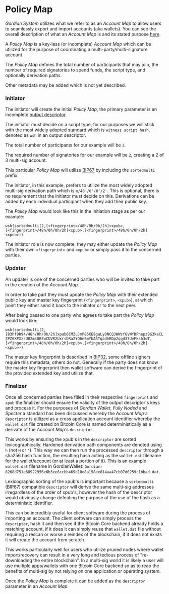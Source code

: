 # Policy Map

*Gordian System* utilizes what we refer to as an *Account Map* to allow users to seamlessly export and import accounts (aka wallets). You can see the overall description of what an *Account Map* is and its stated purpose [here](./Account-map.md).

A *Policy Map* is a key-less (or incomplete) *Account Map* which can be utilized for the purpose of coordinating a multi-party/multi-signature account.

The *Policy Map* defines the total number of participants that may join, the number of required signatories to spend funds, the script type, and optionally derivation paths.

Other metadata may be added which is not yet described.

### Initiator

The initiator will create the initial *Policy Map*, the primary parameter is an incomplete [output descriptor](https://github.com/bitcoin/bitcoin/blob/master/doc/descriptors.md).

The initiator must decide on a script type, for our purposes we will stick with the most widely adopted standard which is `witness script hash`, denoted as `wsh` in an output descriptor.

The total number of participants for our example will be `3`.

The required number of signatories for our example will be `2`, creating a 2 of 3 multi-sig account.

This particular *Policy Map* will utilize [BIP67](https://github.com/bitcoin/bips/blob/master/bip-0067.mediawiki) by including the `sortedmulti` prefix.

The initiator, in this example, prefers to utilize the most widely adopted multi-sig derivation path which is `m/48'/0'/0'/2'`. This is optional, there is no requirement that the initiator must decide on this. Derivations can be added by each individual participant when they add their public key.

The *Policy Map* would look like this in the initiation stage as per our example:

`wsh(sortedmulti(2,[<fingerprint>/48h/0h/0h/2h]<xpub>,[<fingerprint>/48h/0h/0h/2h]<xpub>,[<fingerprint>/48h/0h/0h/2h]<xpub>))`

The initiator role is now complete, they may either update the *Policy Map* with their own `<fingerprint>` and `<xpub>` or simply pass it to the concerned parties.

### Updater

An updater is one of the concerned parties who will be invited to take part in the creation of the *Account Map*.

In order to take part they must update the *Policy Map* with their extended public key and master key fingerprint (`<fingerprint>`, `<xpub>`), at which point they either send it back to the initiator or to the next peer.

After being passed to one party who agrees to take part the *Policy Map* would look like:

`wsh(sortedmulti(2,[83hf9h94/48h/0h/0h/2h]xpub6CMZuJmP86KE8gaLyDNCQJWWzfGvWfDPhepzBG3keCLZPZ6XPXzsU82ms8BZwCUVR2UxrsDRa2YQ6nSmYbASTqadhRDp2qqd37UvFksA3wT,[<fingerprint>/48h/0h/0h/2h]<xpub>,[<fingerprint>/48h/0h/0h/2h]<xpub>))`

The master key fingerprint is described in [BIP32](https://en.bitcoin.it/wiki/BIP_0032), some offline signers require this metadata, others do not. Generally if the party does not know the master key fingerprint then wallet software can derive the fingerprint of the provided extended key and utilize that.

### Finalizer

Once all concerned parties have filled in their respective `fingerprint` and `xpub` the finalizer should ensure the validity of the output descriptor's keys and process it. For the purposes of *Gordian Wallet*, *Fully Noded* and *Specter* a standard has been discussed whereby the *Account Map's* `descriptor` is utilized as a cross application account identifier whereby the `wallet.dat` file created on Bitcoin Core is named deterministically as a derivate of the *Account Map's* `descriptor`.

This works by ensuring the xpub's in the `descriptor` are sorted lexicographically. Hardened derivation path components are denoted using `h` (not `H` or `'`). This way we can then run the processed `descriptor` through a sha256 hash function, the resulting hash acting as the `wallet.dat` filename for the wallet/account (or at least a portion of it). This is an example `wallet.dat` filename in GordianWallet: `Gordian-8268d751e68922956e6b3ee6ccbb469d18e8a158ee814aa47cb07d0259c1bbad.dat`.

Lexicographic sorting of the xpub's is important because a `sortedmulti` (BIP67) compatible `descriptor` will derive the same multi-sig addresses irregardless of the order of xpub's, however the hash of the descriptor would obviously change defeating the purpose of the use of the hash as a deterministic identifier.

This can be incredibly useful for client software during the process of importing an account. The client software can simply process the `descriptor`, hash it and then see if the Bitcoin Core backend already holds a matching account, if it does it can simply reuse that `wallet.dat` file without requiring a rescan or worse a reindex of the blockchain, if it does not exists it will create the account from scratch.

This works particularly well for users who utilize pruned nodes where wallet import/recovery can result in a very long and tedious process of "re-downloading the entire blockchain". In a multi-sig world it is likely a user will use multiple apps/wallets with one Bitcoin Core backend so as to reap the benefits of multi-sig by not relying on one application or operating system.

Once the *Policy Map* is complete it can be added as the `descriptor` parameter in an *Account Map*.
